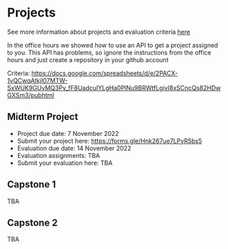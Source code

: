 # Projects

See more information about projects and evaluation criteria [here](../../projects/)

In the office hours we showed how to use an API to get
a project assigned to you. This API has problems,
so ignore the instructions from the office hours and
just create a repository in your github account


Criteria: https://docs.google.com/spreadsheets/d/e/2PACX-1vQCwqAtkjl07MTW-SxWUK9GUvMQ3Pv_fF8UadcuIYLgHa0PlNu9BRWtfLgivI8xSCncQs82HDwGXSm3/pubhtml


## Midterm Project

* Project due date: 7 November 2022
* Submit your project here: https://forms.gle/Hnk267ue7LPyR5bs5
* Evaluation due date: 14 November 2022
* Evaluation assignments: TBA
* Submit your evaluation here: TBA

## Capstone 1 

TBA

## Capstone 2 

TBA
